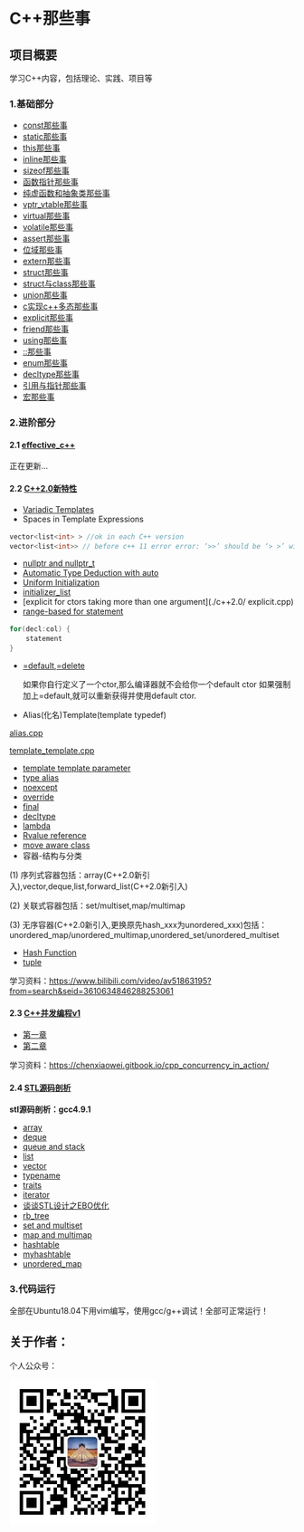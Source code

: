 # C++那些事

## 项目概要

学习C++内容，包括理论、实践、项目等

### 1.基础部分

- [const那些事](./basic_content/const)
- [static那些事](./basic_content/static)
- [this那些事](./basic_content/this)
- [inline那些事](./basic_content/inline)
- [sizeof那些事](./basic_content/sizeof)
- [函数指针那些事](./basic_content/func_pointer)
- [纯虚函数和抽象类那些事](./basic_content/abstract)
- [vptr_vtable那些事](./basic_content/vptr_vtable)
- [virtual那些事](./basic_content/virtual)
- [volatile那些事](./basic_content/volatile)
- [assert那些事](./basic_content/assert)
- [位域那些事](./basic_content/bit)
- [extern那些事](./basic_content/extern)
- [struct那些事](./basic_content/struct)
- [struct与class那些事](./basic_content/struct_class)
- [union那些事](./basic_content/union)
- [c实现c++多态那些事](./basic_content/c_poly)
- [explicit那些事](./basic_content/explicit)
- [friend那些事](./basic_content/friend)
- [using那些事](./basic_content/using)
- [::那些事](./basic_content/::)
- [enum那些事](./basic_content/enum)
- [decltype那些事](./basic_content/decltype)
- [引用与指针那些事](./basic_content/pointer_refer)
- [宏那些事](./basic_content/macro)

### 2.进阶部分 

#### 2.1 [effective_c++](./effective_c++)

正在更新...

#### 2.2 [C++2.0新特性](./c++2.0/)

- [Variadic Templates](./c++2.0/variadic)
- Spaces in Template Expressions

```cpp
vector<list<int> > //ok in each C++ version
vector<list<int>> // before c++ 11 error error: ‘>>’ should be ‘> >’ within a nested template argument list,c++11后可以正常通过
```

- [nullptr and nullptr_t](./c++2.0/nullptr.cpp)
- [Automatic Type Deduction with auto](./c++2.0/auto.cpp)
- [Uniform Initialization ](./c++2.0/uniform_initialization.cpp)
- [initializer_list](./c++2.0/initializer.cpp)
- [explicit for ctors taking more than one argument](./c++2.0/ explicit.cpp)
- [range-based for statement](./c++2.0/auto.cpp)

```cpp
for(decl:col) {
    statement
}
```

- [=default,=delete](./c++2.0/default_delete.cpp)

  如果你自行定义了一个ctor,那么编译器就不会给你一个default ctor
  如果强制加上=default,就可以重新获得并使用default ctor.

- Alias(化名)Template(template typedef)

[alias.cpp](./c++2.0/alias.cpp) 

[template_template.cpp](./c++2.0/template_template.cpp)

- [template template parameter](./c++2.0/template_template.cpp)
- [type alias](./c++2.0/type_alias.cpp)
- [noexcept](./c++2.0/noexcept.cpp)
- [override](./c++2.0/override.cpp)
- [final](./c++2.0/final.cpp)
- [decltype](./c++2.0/decltype.cpp)
- [lambda](./c++2.0/lambda.cpp)
- [Rvalue reference](./c++2.0/rvalue.cpp)
- [move aware class](./c++2.0/move.cpp)
- 容器-结构与分类

(1) 序列式容器包括：array(C++2.0新引入),vector,deque,list,forward_list(C++2.0新引入)

(2) 关联式容器包括：set/multiset,map/multimap

(3) 无序容器(C++2.0新引入,更换原先hash_xxx为unordered_xxx)包括：unordered_map/unordered_multimap,unordered_set/unordered_multiset

- [Hash Function](./c++2.0/hash.cpp)
- [tuple](./c++2.0/tuple.cpp)

学习资料：https://www.bilibili.com/video/av51863195?from=search&seid=3610634846288253061

#### 2.3 [C++并发编程v1](./c++2.0/./concurrency_v1)

- [第一章](./c++2.0/./concurrency_v1/chapter1)
- [第二章](./c++2.0/./concurrency_v1/chapter2)

学习资料：https://chenxiaowei.gitbook.io/cpp_concurrency_in_action/

#### 2.4 [STL源码剖析](./stl_src)

**stl源码剖析：gcc4.9.1**

- [array](./stl_src/array.md)
- [deque](./stl_src/deque.md)
- [queue and stack](./stl_src/queue_stack.md)
- [list](./stl_src/list.md)
- [vector](./stl_src/vector.md)
- [typename](./stl_src/typename.md)
- [traits](./stl_src/traits.md)
- [iterator](./stl_src/iterator.md)
- [谈谈STL设计之EBO优化](./stl_src/谈谈STL设计之EBO优化.md)
- [rb_tree](./stl_src/rb_tree.md)
- [set and multiset](set_multiset.md)
- [map and multimap](./stl_src/map_multimap.md)
- [hashtable](./stl_src/hashtable.md)
- [myhashtable](./stl_src/myhashtable.md)
- [unordered_map](./stl_src/unordered_map.md)


### 3.代码运行

全部在Ubuntu18.04下用vim编写，使用gcc/g++调试！全部可正常运行！

## 关于作者：

个人公众号：

![](./img/wechat.jpg)


